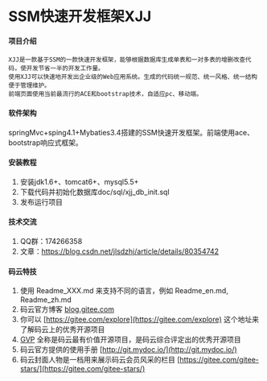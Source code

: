 # SSM快速开发框架XJJ

#### 项目介绍
    XJJ是一款基于SSM的一款快速开发框架，能够根据数据库生成单表和一对多表的增删改查代码，使开发节省一半的开发工作量。
    使用XJJ可以快速地开发出企业级的Web应用系统。生成的代码统一规范、统一风格、统一结构便于管理维护。
    前端页面使用当前最流行的ACE和bootstrap技术，自适应pc、移动端。

#### 软件架构
springMvc+sping4.1+Mybaties3.4搭建的SSM快速开发框架。前端使用ace、bootstrap响应式框架。

#### 安装教程

1. 安装jdk1.6+、tomcat6+、mysql5.5+
2. 下载代码并初始化数据库doc/sql/xjj_db_init.sql
3. 发布运行项目

#### 技术交流
1. QQ群：174266358
2. 文章：https://blog.csdn.net/jlsdzhj/article/details/80354742

#### 码云特技

1. 使用 Readme\_XXX.md 来支持不同的语言，例如 Readme\_en.md, Readme\_zh.md
2. 码云官方博客 [blog.gitee.com](https://blog.gitee.com)
3. 你可以 [https://gitee.com/explore](https://gitee.com/explore) 这个地址来了解码云上的优秀开源项目
4. [GVP](https://gitee.com/gvp) 全称是码云最有价值开源项目，是码云综合评定出的优秀开源项目
5. 码云官方提供的使用手册 [http://git.mydoc.io/](http://git.mydoc.io/)
6. 码云封面人物是一档用来展示码云会员风采的栏目 [https://gitee.com/gitee-stars/](https://gitee.com/gitee-stars/)